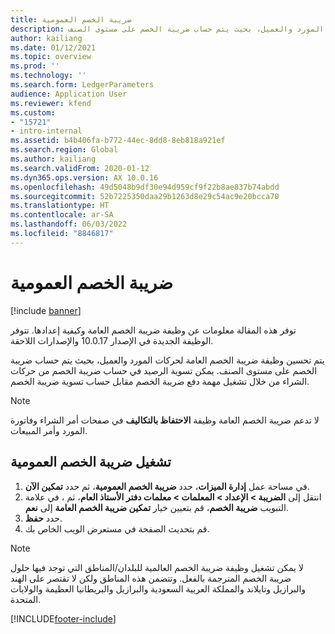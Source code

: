 ```yaml
---
title: ضريبة الخصم العمومية
description: توفر هذه المقالة معلومات عن وظيفة ضريبة الخصم العامة وكيفية إعدادها. يتم تحسين وظيفة ضريبة الخصم العامة لحركات المورد والعميل، بحيث يتم حساب ضريبة الخصم على مستوى الصنف.
author: kailiang
ms.date: 01/12/2021
ms.topic: overview
ms.prod: ''
ms.technology: ''
ms.search.form: LedgerParameters
audience: Application User
ms.reviewer: kfend
ms.custom:
- "15721"
- intro-internal
ms.assetid: b4b406fa-b772-44ec-8dd8-8eb818a921ef
ms.search.region: Global
ms.author: kailiang
ms.search.validFrom: 2020-01-12
ms.dyn365.ops.version: AX 10.0.16
ms.openlocfilehash: 49d5048b9df30e94d959cf9f22b8ae837b74abdd
ms.sourcegitcommit: 52b7225350daa29b1263d8e29c54ac9e20bcca70
ms.translationtype: HT
ms.contentlocale: ar-SA
ms.lasthandoff: 06/03/2022
ms.locfileid: "8846817"
---
```

# <a name="global-withholding-tax"></a>ضريبة الخصم العمومية

[!include [banner](../includes/banner.md)]

توفر هذه المقالة معلومات عن وظيفة ضريبة الخصم العامة وكيفية إعدادها. تتوفر الوظيفة الجديدة في الإصدار 10.0.17 والإصدارات اللاحقة.

يتم تحسين وظيفة ضريبة الخصم العامة لحركات المورد والعميل، بحيث يتم حساب ضريبة الخصم على مستوى الصنف. يمكن تسوية الرصيد في حساب ضريبة الخصم من حركات الشراء من خلال تشغيل مهمة دفع ضريبة الخصم مقابل حساب تسوية ضريبة الخصم.

> [!NOTE]
> لا تدعم ضريبة الخصم العامة وظيفة **الاحتفاظ بالتكاليف** في صفحات أمر الشراء وفاتورة المورد وأمر المبيعات.

## <a name="turn-on-global-withholding-tax"></a>تشغيل ضريبة الخصم العمومية

1. في مساحة عمل **إدارة الميزات**، حدد **ضريبة الخصم العمومية**، ثم حدد **تمكين الآن**.
2. انتقل إلى **الضريبة \> الإعداد \> المعلمات \> معلمات دفتر الأستاذ العام**، ثم ، في علامة التبويب **ضريبة الخصم**، قم بتعيين خيار **تمكين ضريبة الخصم العامة** إلى **نعم**.
3. حدد **حفظ**.
4. قم بتحديث الصفحة في مستعرض الويب الخاص بك.

> [!NOTE]
> لا يمكن تشغيل وظيفة ضريبة الخصم العالمية للبلدان/المناطق التي توجد فيها حلول ضريبة الخصم المترجمة بالفعل. وتتضمن هذه المناطق ولكن لا تقتصر على الهند والبرازيل وتايلاند والمملكة العربية السعودية والبرازيل والبريطانيا العظيمة والولايات المتحدة.


[!INCLUDE[footer-include](../../includes/footer-banner.md)]
